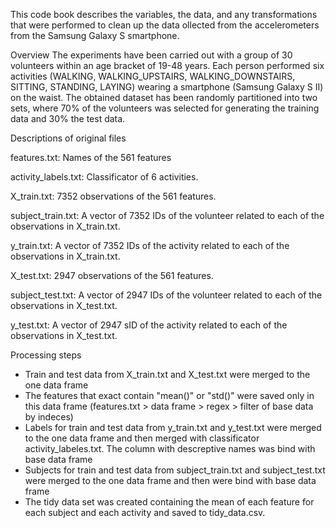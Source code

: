 This code book describes the variables, the data, and any transformations that were performed to clean up the data ollected from the accelerometers from the Samsung Galaxy S smartphone.

Overview
The experiments have been carried out with a group of 30 volunteers within an age bracket of 19-48 years. 
Each person performed six activities (WALKING, WALKING_UPSTAIRS, WALKING_DOWNSTAIRS, SITTING, STANDING, LAYING) wearing a smartphone (Samsung Galaxy S II) on the waist. 
The obtained dataset has been randomly partitioned into two sets, where 70% of the volunteers was selected for generating the training data and 30% the test data. 

Descriptions of original files

features.txt: Names of the 561 features 

activity_labels.txt: Classificator of 6 activities.

X_train.txt: 7352 observations of the 561 features.

subject_train.txt: A vector of 7352 IDs of the volunteer related to each of the observations in X_train.txt.

y_train.txt: A vector of 7352 IDs of the activity related to each of the observations in X_train.txt.

X_test.txt: 2947 observations of the 561 features.

subject_test.txt: A vector of 2947 IDs of the volunteer related to each of the observations in X_test.txt.

y_test.txt: A vector of 2947 sID of the activity related to each of the observations in X_test.txt.


Processing steps

- Train and test data from X_train.txt and X_test.txt were merged to the one data frame
- The features that exact contain "mean()" or "std()" were saved only in this data frame (features.txt > data frame > regex > filter of base data by indeces)
- Labels for train and test data from y_train.txt and y_test.txt were merged to the one data frame and then merged with classificator activity_labeles.txt.
The column with descreptive names was bind with base data frame
- Subjects for train and test data from subject_train.txt and subject_test.txt were merged to the one data frame and then were bind with base data frame
- The tidy data set was created containing the mean of each feature for each subject and each activity and saved to tidy_data.csv.
